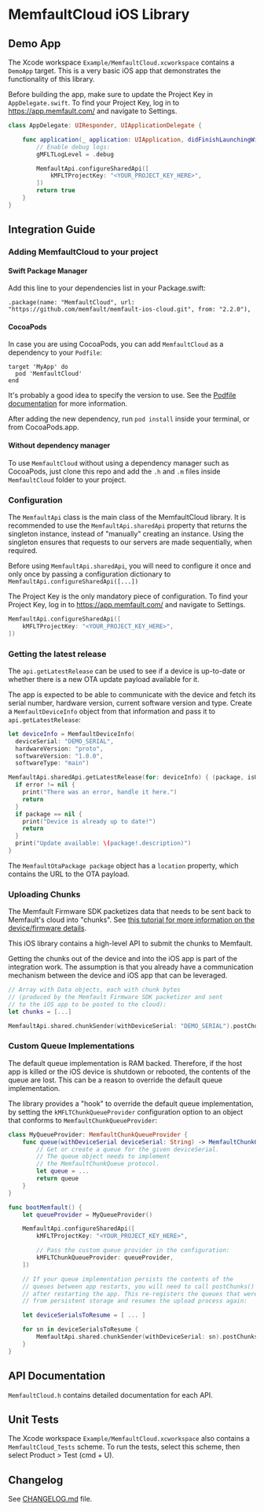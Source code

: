 # MemfaultCloud iOS Library

## Demo App

The Xcode workspace `Example/MemfaultCloud.xcworkspace` contains a `DemoApp`
target. This is a very basic iOS app that demonstrates the functionality of this
library.

Before building the app, make sure to update the Project Key in
`AppDelegate.swift`. To find your Project Key, log in to
https://app.memfault.com/ and navigate to Settings.

```swift
class AppDelegate: UIResponder, UIApplicationDelegate {

    func application(_ application: UIApplication, didFinishLaunchingWithOptions launchOptions: [UIApplication.LaunchOptionsKey: Any]?) -> Bool {
        // Enable debug logs:
        gMFLTLogLevel = .debug

        MemfaultApi.configureSharedApi([
            kMFLTProjectKey: "<YOUR_PROJECT_KEY_HERE>",
        ])
        return true
    }
}
```

## Integration Guide

### Adding MemfaultCloud to your project

#### Swift Package Manager

Add this line to your dependencies list in your Package.swift:

```
.package(name: "MemfaultCloud", url: "https://github.com/memfault/memfault-ios-cloud.git", from: "2.2.0"),
```

#### CocoaPods

In case you are using CocoaPods, you can add `MemfaultCloud` as a dependency to
your `Podfile`:

```
target 'MyApp' do
  pod 'MemfaultCloud'
end
```

It's probably a good idea to specify the version to use. See the [Podfile
documentation] for more information.

After adding the new dependency, run `pod install` inside your terminal, or from
CocoaPods.app.

#### Without dependency manager

To use `MemfaultCloud` without using a dependency manager such as CocoaPods,
just clone this repo and add the `.h` and `.m` files inside `MemfaultCloud`
folder to your project.

### Configuration

The `MemfaultApi` class is the main class of the MemfaultCloud library. It is
recommended to use the `MemfaultApi.sharedApi` property that returns the
singleton instance, instead of "manually" creating an instance. Using the
singleton ensures that requests to our servers are made sequentially, when
required.

Before using `MemfaultApi.sharedApi`, you will need to configure it once and
only once by passing a configuration dictionary to
`MemfaultApi.configureSharedApi([...])`

The Project Key is the only mandatory piece of configuration. To find your
Project Key, log in to https://app.memfault.com/ and navigate to Settings.

```swift
MemfaultApi.configureSharedApi([
    kMFLTProjectKey: "<YOUR_PROJECT_KEY_HERE>",
])
```

### Getting the latest release

The `api.getLatestRelease` can be used to see if a device is up-to-date or
whether there is a new OTA update payload available for it.

The app is expected to be able to communicate with the device and fetch its
serial number, hardware version, current software version and type. Create a
`MemfaultDeviceInfo` object from that information and pass it to
`api.getLatestRelease`:

```swift
let deviceInfo = MemfaultDeviceInfo(
  deviceSerial: "DEMO_SERIAL",
  hardwareVersion: "proto",
  softwareVersion: "1.0.0",
  softwareType: "main")

MemfaultApi.sharedApi.getLatestRelease(for: deviceInfo) { (package, isUpToDate, error) in
  if error != nil {
    print("There was an error, handle it here.")
    return
  }
  if package == nil {
    print("Device is already up to date!")
    return
  }
  print("Update available: \(package!.description)")
}
```

The `MemfaultOtaPackage package` object has a `location` property, which
contains the URL to the OTA payload.

### Uploading Chunks

The Memfault Firmware SDK packetizes data that needs to be sent back to
Memfault's cloud into "chunks". See
[this tutorial for more information on the device/firmware details](https://docs.memfault.com/docs/mcu/data-from-firmware-to-the-cloud).

This iOS library contains a high-level API to submit the chunks to Memfault.

Getting the chunks out of the device and into the iOS app is part of the
integration work. The assumption is that you already have a communication
mechanism between the device and iOS app that can be leveraged.

```swift
// Array with Data objects, each with chunk bytes
// (produced by the Memfault Firmware SDK packetizer and sent
// to the iOS app to be posted to the cloud):
let chunks = [...]

MemfaultApi.shared.chunkSender(withDeviceSerial: "DEMO_SERIAL").postChunks(chunks)
```

### Custom Queue Implementations

The default queue implementation is RAM backed. Therefore, if the host app is
killed or the iOS device is shutdown or rebooted, the contents of the queue are
lost. This can be a reason to override the default queue implementation.

The library provides a "hook" to override the default queue implementation, by
setting the `kMFLTChunkQueueProvider` configuration option to an object that
conforms to `MemfaultChunkQueueProvider`:

```swift
class MyQueueProvider: MemfaultChunkQueueProvider {
    func queue(withDeviceSerial deviceSerial: String) -> MemfaultChunkQueue {
        // Get or create a queue for the given deviceSerial.
        // The queue object needs to implement
        // the MemfaultChunkQueue protocol.
        let queue = ...
        return queue
    }
}

func bootMemfault() {
    let queueProvider = MyQueueProvider()

    MemfaultApi.configureSharedApi([
        kMFLTProjectKey: "<YOUR_PROJECT_KEY_HERE>",

        // Pass the custom queue provider in the configuration:
        kMFLTChunkQueueProvider: queueProvider,
    ])

    // If your queue implementation persists the contents of the
    // queues between app restarts, you will need to call postChunks()
    // after restarting the app. This re-registers the queues that were loaded
    // from persistent storage and resumes the upload process again:

    let deviceSerialsToResume = [ ... ]

    for sn in deviceSerialsToResume {
        MemfaultApi.shared.chunkSender(withDeviceSerial: sn).postChunks()
    }
}
```

## API Documentation

`MemfaultCloud.h` contains detailed documentation for each API.

## Unit Tests

The Xcode workspace `Example/MemfaultCloud.xcworkspace` also contains a
`MemfaultCloud_Tests` scheme. To run the tests, select this scheme, then select
Product > Test (cmd + U).

## Changelog

See [CHANGELOG.md] file.

[changelog.md]: CHANGELOG.md
[podfile documentation]: https://guides.cocoapods.org/syntax/podfile.html#pod
